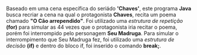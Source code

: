 Baseado em uma cena específica do seriádo **'Chaves'**, este programa **Java** busca recriar a cena na qual o protagonista **Chaves**, recita um poema chamado **"O Cão arrependido"**. Foi utilizado uma <i>estrutura de repetição</i> **(for)** para simular as 44 vezes que o protagonista iria recitar o poema, porém foi interrompido pelo personagem **Seu Madruga**. Para simular o interrompimento que Seu Madruga fez, foi utilizado uma <i>estrutura de decisão</i> **(if)** e dentro do bloco if, foi inserido o comando **break;**. 
